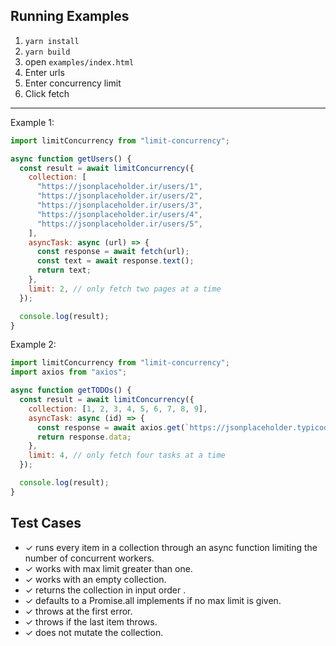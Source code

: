 ## Running Examples
1. `yarn install`
2. `yarn build`
3. open `examples/index.html`
4. Enter urls
5. Enter concurrency limit
6. Click fetch

-------

Example 1:
```js
import limitConcurrency from "limit-concurrency";

async function getUsers() {
  const result = await limitConcurrency({
    collection: [
      "https://jsonplaceholder.ir/users/1",
      "https://jsonplaceholder.ir/users/2",
      "https://jsonplaceholder.ir/users/3",
      "https://jsonplaceholder.ir/users/4",
      "https://jsonplaceholder.ir/users/5",
    ],
    asyncTask: async (url) => {
      const response = await fetch(url);
      const text = await response.text();
      return text;
    },
    limit: 2, // only fetch two pages at a time
  });

  console.log(result);
}
```
Example 2:
```js
import limitConcurrency from "limit-concurrency";
import axios from "axios";

async function getTODOs() {
  const result = await limitConcurrency({
    collection: [1, 2, 3, 4, 5, 6, 7, 8, 9],
    asyncTask: async (id) => {
      const response = await axios.get(`https://jsonplaceholder.typicode.com/todos/${id}`);
      return response.data;
    },
    limit: 4, // only fetch four tasks at a time
  });

  console.log(result);
}
```

## Test Cases
  - ✓ runs every item in a collection through an async function limiting the number of concurrent workers.
  - ✓ works with max limit greater than one.
  - ✓ works with an empty collection.
  - ✓ returns the collection in input order .
  - ✓ defaults to a Promise.all implements if no max limit is given.
  - ✓ throws at the first error.
  - ✓ throws if the last item throws.
  - ✓ does not mutate the collection.
